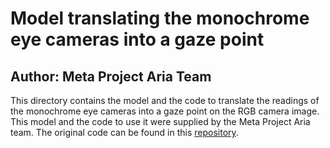 # Model translating the monochrome eye cameras into a gaze point
## Author: Meta Project Aria Team

This directory contains the model and the code to translate the readings of the monochrome eye cameras into a gaze point on the RGB camera image. This model and the code to use it were supplied by the Meta Project Aria team. The original code can be found in this [repository](https://github.com/facebookresearch/projectaria_eyetracking).